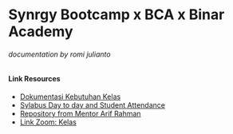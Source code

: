 # Synrgy Bootcamp x BCA x Binar Academy
###### _documentation by romi julianto_
#### Link Resources
- [Dokumentasi Kebutuhan Kelas](https://docs.google.com/spreadsheets/d/1xHFTaQnjfSsjgXdbsT-GoOcssIIyWNIXqYOpCn8U4NU/edit#gid=2097193216)
- [Sylabus Day to day and Student Attendance](https://bit.ly/dokumentasikelas-mobileapps)
- [Repository from Mentor Arif Rahman](https://gitlab.com/binarxsynrgy_5/android-class)
- [Link Zoom: Kelas](https://docs.google.com/spreadsheets/d/1NbPDKmq90K4D5j4q9dT2U_L9sSoGLY61k85g61xXCZw/edit#gid=0)

